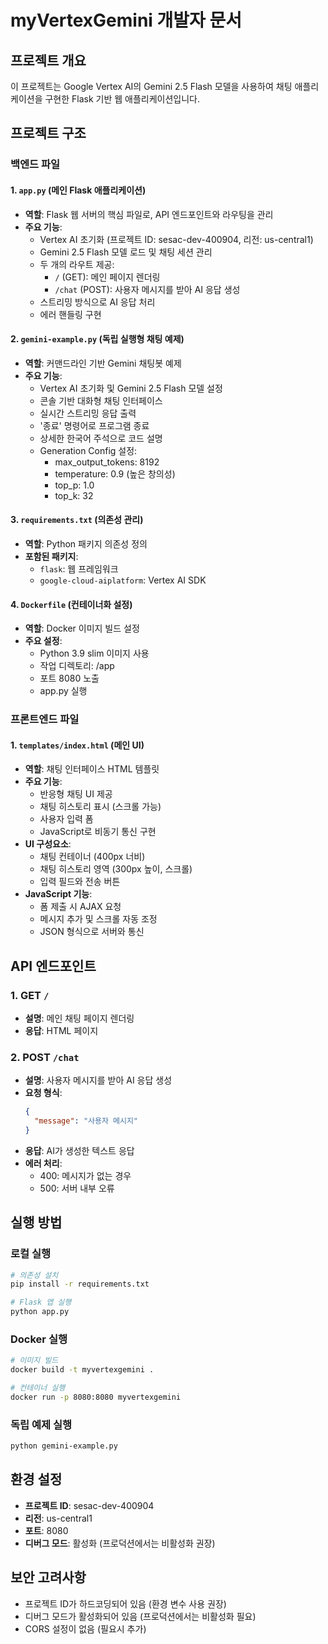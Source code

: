 # myVertexGemini 개발자 문서

## 프로젝트 개요
이 프로젝트는 Google Vertex AI의 Gemini 2.5 Flash 모델을 사용하여 채팅 애플리케이션을 구현한 Flask 기반 웹 애플리케이션입니다.

## 프로젝트 구조

### 백엔드 파일

#### 1. `app.py` (메인 Flask 애플리케이션)
- **역할**: Flask 웹 서버의 핵심 파일로, API 엔드포인트와 라우팅을 관리
- **주요 기능**:
  - Vertex AI 초기화 (프로젝트 ID: sesac-dev-400904, 리전: us-central1)
  - Gemini 2.5 Flash 모델 로드 및 채팅 세션 관리
  - 두 개의 라우트 제공:
    - `/` (GET): 메인 페이지 렌더링
    - `/chat` (POST): 사용자 메시지를 받아 AI 응답 생성
  - 스트리밍 방식으로 AI 응답 처리
  - 에러 핸들링 구현

#### 2. `gemini-example.py` (독립 실행형 채팅 예제)
- **역할**: 커맨드라인 기반 Gemini 채팅봇 예제
- **주요 기능**:
  - Vertex AI 초기화 및 Gemini 2.5 Flash 모델 설정
  - 콘솔 기반 대화형 채팅 인터페이스
  - 실시간 스트리밍 응답 출력
  - '종료' 명령어로 프로그램 종료
  - 상세한 한국어 주석으로 코드 설명
  - Generation Config 설정:
    - max_output_tokens: 8192
    - temperature: 0.9 (높은 창의성)
    - top_p: 1.0
    - top_k: 32

#### 3. `requirements.txt` (의존성 관리)
- **역할**: Python 패키지 의존성 정의
- **포함된 패키지**:
  - `flask`: 웹 프레임워크
  - `google-cloud-aiplatform`: Vertex AI SDK

#### 4. `Dockerfile` (컨테이너화 설정)
- **역할**: Docker 이미지 빌드 설정
- **주요 설정**:
  - Python 3.9 slim 이미지 사용
  - 작업 디렉토리: /app
  - 포트 8080 노출
  - app.py 실행

### 프론트엔드 파일

#### 1. `templates/index.html` (메인 UI)
- **역할**: 채팅 인터페이스 HTML 템플릿
- **주요 기능**:
  - 반응형 채팅 UI 제공
  - 채팅 히스토리 표시 (스크롤 가능)
  - 사용자 입력 폼
  - JavaScript로 비동기 통신 구현
- **UI 구성요소**:
  - 채팅 컨테이너 (400px 너비)
  - 채팅 히스토리 영역 (300px 높이, 스크롤)
  - 입력 필드와 전송 버튼
- **JavaScript 기능**:
  - 폼 제출 시 AJAX 요청
  - 메시지 추가 및 스크롤 자동 조정
  - JSON 형식으로 서버와 통신

## API 엔드포인트

### 1. GET `/`
- **설명**: 메인 채팅 페이지 렌더링
- **응답**: HTML 페이지

### 2. POST `/chat`
- **설명**: 사용자 메시지를 받아 AI 응답 생성
- **요청 형식**:
  ```json
  {
    "message": "사용자 메시지"
  }
  ```
- **응답**: AI가 생성한 텍스트 응답
- **에러 처리**:
  - 400: 메시지가 없는 경우
  - 500: 서버 내부 오류

## 실행 방법

### 로컬 실행
```bash
# 의존성 설치
pip install -r requirements.txt

# Flask 앱 실행
python app.py
```

### Docker 실행
```bash
# 이미지 빌드
docker build -t myvertexgemini .

# 컨테이너 실행
docker run -p 8080:8080 myvertexgemini
```

### 독립 예제 실행
```bash
python gemini-example.py
```

## 환경 설정
- **프로젝트 ID**: sesac-dev-400904
- **리전**: us-central1
- **포트**: 8080
- **디버그 모드**: 활성화 (프로덕션에서는 비활성화 권장)

## 보안 고려사항
- 프로젝트 ID가 하드코딩되어 있음 (환경 변수 사용 권장)
- 디버그 모드가 활성화되어 있음 (프로덕션에서는 비활성화 필요)
- CORS 설정이 없음 (필요시 추가)